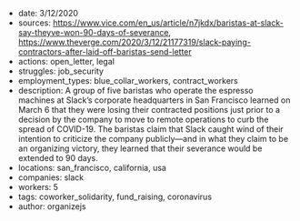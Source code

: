   * date: 3/12/2020
  * sources: https://www.vice.com/en_us/article/n7jkdx/baristas-at-slack-say-theyve-won-90-days-of-severance, https://www.theverge.com/2020/3/12/21177319/slack-paying-contractors-after-laid-off-baristas-send-letter
  * actions: open_letter, legal
  * struggles: job_security
  * employment_types: blue_collar_workers, contract_workers
  * description: A group of five baristas who operate the espresso machines at Slack’s corporate headquarters in San Francisco learned on March 6 that they were losing their contracted positions just prior to a decision by the company to move to remote operations to curb the spread of COVID-19. The baristas claim that Slack caught wind of their intention to criticize the company publicly—and in what they claim to be an organizing victory, they learned that their severance would be extended to 90 days.
  * locations: san_francisco, california, usa
  * companies: slack
  * workers: 5
  * tags: coworker_solidarity, fund_raising, coronavirus
  * author: organizejs
  

